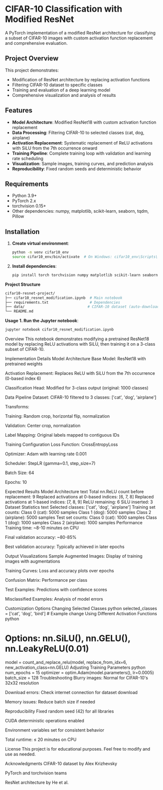 # CIFAR-10 Classification with Modified ResNet

A PyTorch implementation of a modified ResNet architecture for classifying a subset of CIFAR-10 images with custom activation function replacement and comprehensive evaluation.

## Project Overview

This project demonstrates:
- Modification of ResNet architecture by replacing activation functions
- Filtering CIFAR-10 dataset to specific classes
- Training and evaluation of a deep learning model
- Comprehensive visualization and analysis of results

## Features

- **Model Architecture**: Modified ResNet18 with custom activation function replacement
- **Data Processing**: Filtering CIFAR-10 to selected classes (cat, dog, airplane)
- **Activation Replacement**: Systematic replacement of ReLU activations with SiLU from the 7th occurrence onward
- **Training Pipeline**: Complete training loop with validation and learning rate scheduling
- **Visualization**: Sample images, training curves, and prediction analysis
- **Reproducibility**: Fixed random seeds and deterministic behavior

## Requirements

- Python 3.9+
- PyTorch 2.x
- torchvision 0.15+
- Other dependencies: numpy, matplotlib, scikit-learn, seaborn, tqdm, Pillow

## Installation

1. **Create virtual environment**:
   ```bash
   python -m venv cifar10_env
   source cifar10_env/bin/activate  # On Windows: cifar10_env\Scripts\activate


2. **Install dependencies**:
     ```bash
   pip install torch torchvision numpy matplotlib scikit-learn seaborn tqdm Pillow jupyter ipykernel

**Project Structure**

  ```bash
cifar10-resnet-project/
├── cifar10_resnet_modification.ipynb  # Main notebook
├── requirements.txt                   # Dependencies
├── data/                             # CIFAR-10 dataset (auto-downloaded)
└── README.md
```
**Usage**
**1. Run the Jupyter notebook**:
  ```bash
jupyter notebook cifar10_resnet_modification.ipynb
```
Overview
This notebook demonstrates modifying a pretrained ResNet18 model by replacing ReLU activations with SiLU, then training it on a 3-class subset of CIFAR-10.

Implementation Details
Model Architecture
Base Model: ResNet18 with pretrained weights

Activation Replacement: Replaces ReLU with SiLU from the 7th occurrence (0-based index 6)

Classification Head: Modified for 3-class output (original: 1000 classes)

Data Pipeline
Dataset: CIFAR-10 filtered to 3 classes: ['cat', 'dog', 'airplane']

Transforms:

Training: Random crop, horizontal flip, normalization

Validation: Center crop, normalization

Label Mapping: Original labels mapped to contiguous IDs

Training Configuration
Loss Function: CrossEntropyLoss

Optimizer: Adam with learning rate 0.001

Scheduler: StepLR (gamma=0.1, step_size=7)

Batch Size: 64

Epochs: 10

Expected Results
Model Architecture
text
Total nn.ReLU count before replacement: 9
Replaced activations at 0-based indices: [6, 7, 8]
Replaced activations at 1-based indices: [7, 8, 9]
ReLU remaining: 6
SiLU inserted: 3
Dataset Statistics
text
Selected classes: ['cat', 'dog', 'airplane']
Training set counts:
  Class 0 (cat): 5000 samples
  Class 1 (dog): 5000 samples
  Class 2 (airplane): 5000 samples
Test set counts:
  Class 0 (cat): 1000 samples
  Class 1 (dog): 1000 samples
  Class 2 (airplane): 1000 samples
Performance
Training time: ~8-10 minutes on CPU

Final validation accuracy: ~80-85%

Best validation accuracy: Typically achieved in later epochs

Output Visualizations
Sample Augmented Images: Display of training images with augmentations

Training Curves: Loss and accuracy plots over epochs

Confusion Matrix: Performance per class

Test Examples: Predictions with confidence scores

Misclassified Examples: Analysis of model errors

Customization Options
Changing Selected Classes
python
selected_classes = ['cat', 'dog', 'bird']  # Example change
Using Different Activation Functions
python
# Options: nn.SiLU(), nn.GELU(), nn.LeakyReLU(0.01)
model = count_and_replace_relu(model, replace_from_idx=6, new_activation_class=nn.GELU)
Adjusting Training Parameters
python
num_epochs = 15
optimizer = optim.Adam(model.parameters(), lr=0.0005)
batch_size = 128
Troubleshooting
Blurry images: Normal for CIFAR-10's 32x32 resolution

Download errors: Check internet connection for dataset download

Memory issues: Reduce batch size if needed

Reproducibility
Fixed random seed (42) for all libraries

CUDA deterministic operations enabled

Environment variables set for consistent behavior

Total runtime: ≤ 20 minutes on CPU

License
This project is for educational purposes. Feel free to modify and use as needed.

Acknowledgments
CIFAR-10 dataset by Alex Krizhevsky

PyTorch and torchvision teams

ResNet architecture by He et al.





